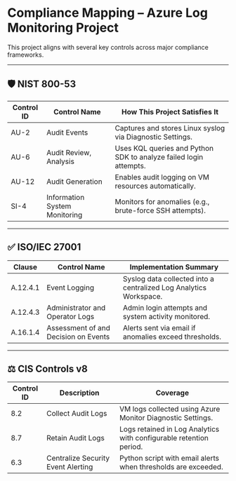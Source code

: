 # Compliance Mapping – Azure Log Monitoring Project

This project aligns with several key controls across major compliance frameworks.

---

## 🛡 NIST 800-53

| Control ID | Control Name                  | How This Project Satisfies It                                      |
|------------|-------------------------------|---------------------------------------------------------------------|
| AU-2       | Audit Events                  | Captures and stores Linux syslog via Diagnostic Settings.          |
| AU-6       | Audit Review, Analysis        | Uses KQL queries and Python SDK to analyze failed login attempts.  |
| AU-12      | Audit Generation              | Enables audit logging on VM resources automatically.               |
| SI-4       | Information System Monitoring | Monitors for anomalies (e.g., brute-force SSH attempts).           |

---

## ✅ ISO/IEC 27001

| Clause     | Control Name                     | Implementation Summary                                             |
|------------|----------------------------------|--------------------------------------------------------------------|
| A.12.4.1   | Event Logging                    | Syslog data collected into a centralized Log Analytics Workspace.  |
| A.12.4.3   | Administrator and Operator Logs  | Admin login attempts and system activity monitored.                |
| A.16.1.4   | Assessment of and Decision on Events | Alerts sent via email if anomalies exceed thresholds.         |

---

## ⚖️ CIS Controls v8

| Control ID | Description                          | Coverage                                                          |
|------------|--------------------------------------|-------------------------------------------------------------------|
| 8.2        | Collect Audit Logs                   | VM logs collected using Azure Monitor Diagnostic Settings.        |
| 8.7        | Retain Audit Logs                    | Logs retained in Log Analytics with configurable retention period.|
| 6.3        | Centralize Security Event Alerting   | Python script with email alerts when thresholds are exceeded.     |